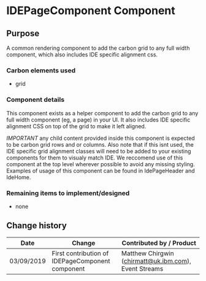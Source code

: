 # IDEPageComponent Component

## Purpose

A common rendering component to add the carbon grid to any full width component,
which also includes IDE specific alignment css.

### Carbon elements used

- grid

### Component details

This component exists as a helper component to add the carbon grid to any full
width component (eg, a page) in your UI. It also includes IDE specific alignment
CSS on top of the grid to make it left aligned.

_IMPORTANT_ any child content provided inside this component is expected to be
carbon grid rows and or columns. Also note that if this isnt used, the IDE
specific grid alignment classes will need to be added to your existing
components for them to visualy match IDE. We reccomend use of this component at
the top level wherever possible to avoid any missing styling. Examples of usage
of this component can be found in IdePageHeader and IdeHome.

### Remaining items to implement/designed

- none

## Change history

| Date       | Change                                           | Contributed by / Product                              |
| ---------- | ------------------------------------------------ | ----------------------------------------------------- |
| 03/09/2019 | First contribution of IDEPageComponent component | Matthew Chirgwin (chirmatt@uk.ibm.com), Event Streams |
